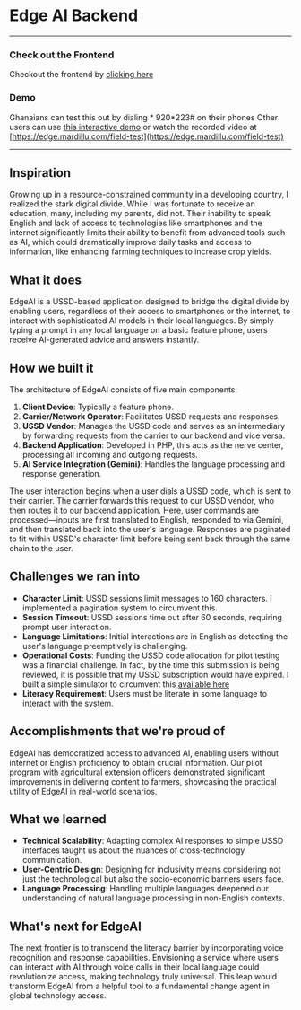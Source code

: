 # Edge AI Backend

---

### Check out the Frontend
Checkout the frontend by [clicking here](https://github.com/mardillu/edge-ai-frontend)

### Demo
Ghanaians can test this out by dialing * 920*223# on their phones
Other users can use [this interactive demo](https://edge.mardillu.com/simulate)
or watch the recorded video at [https://edge.mardillu.com/field-test](https://edge.mardillu.com/field-test)

---

## Inspiration
Growing up in a resource-constrained community in a developing country, I realized the stark digital divide. While I was fortunate to receive an education, many, including my parents, did not. Their inability to speak English and lack of access to technologies like smartphones and the internet significantly limits their ability to benefit from advanced tools such as AI, which could dramatically improve daily tasks and access to information, like enhancing farming techniques to increase crop yields.

## What it does
EdgeAI is a USSD-based application designed to bridge the digital divide by enabling users, regardless of their access to smartphones or the internet, to interact with sophisticated AI models in their local languages. By simply typing a prompt in any local language on a basic feature phone, users receive AI-generated advice and answers instantly.

## How we built it
The architecture of EdgeAI consists of five main components:
1. **Client Device**: Typically a feature phone.
2. **Carrier/Network Operator**: Facilitates USSD requests and responses.
3. **USSD Vendor**: Manages the USSD code and serves as an intermediary by forwarding requests from the carrier to our backend and vice versa.
4. **Backend Application**: Developed in PHP, this acts as the nerve center, processing all incoming and outgoing requests.
5. **AI Service Integration (Gemini)**: Handles the language processing and response generation.

The user interaction begins when a user dials a USSD code, which is sent to their carrier. The carrier forwards this request to our USSD vendor, who then routes it to our backend application. Here, user commands are processed—inputs are first translated to English, responded to via Gemini, and then translated back into the user's language. Responses are paginated to fit within USSD's character limit before being sent back through the same chain to the user.

## Challenges we ran into
- **Character Limit**: USSD sessions limit messages to 160 characters. I implemented a pagination system to circumvent this.
- **Session Timeout**: USSD sessions time out after 60 seconds, requiring prompt user interaction.
- **Language Limitations**: Initial interactions are in English as detecting the user's language preemptively is challenging.
- **Operational Costs**: Funding the USSD code allocation for pilot testing was a financial challenge. In fact, by the time this submission is being reviewed, it is possible that my USSD subscription would have expired. I built a simple simulator to circumvent this [available here](https://edge.mardillu.com)
- **Literacy Requirement**: Users must be literate in some language to interact with the system.

## Accomplishments that we're proud of
EdgeAI has democratized access to advanced AI, enabling users without internet or English proficiency to obtain crucial information. Our pilot program with agricultural extension officers demonstrated significant improvements in delivering content to farmers, showcasing the practical utility of EdgeAI in real-world scenarios.

## What we learned
- **Technical Scalability**: Adapting complex AI responses to simple USSD interfaces taught us about the nuances of cross-technology communication.
- **User-Centric Design**: Designing for inclusivity means considering not just the technological but also the socio-economic barriers users face.
- **Language Processing**: Handling multiple languages deepened our understanding of natural language processing in non-English contexts.

## What's next for EdgeAI
The next frontier is to transcend the literacy barrier by incorporating voice recognition and response capabilities. Envisioning a service where users can interact with AI through voice calls in their local language could revolutionize access, making technology truly universal. This leap would transform EdgeAI from a helpful tool to a fundamental change agent in global technology access.
